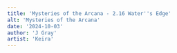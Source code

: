 ```yaml
---
title: 'Mysteries of the Arcana - 2.16 Water''s Edge'
alt: 'Mysteries of the Arcana'
date: '2024-10-03'
author: 'J Gray'
artist: 'Keira'
---
```

